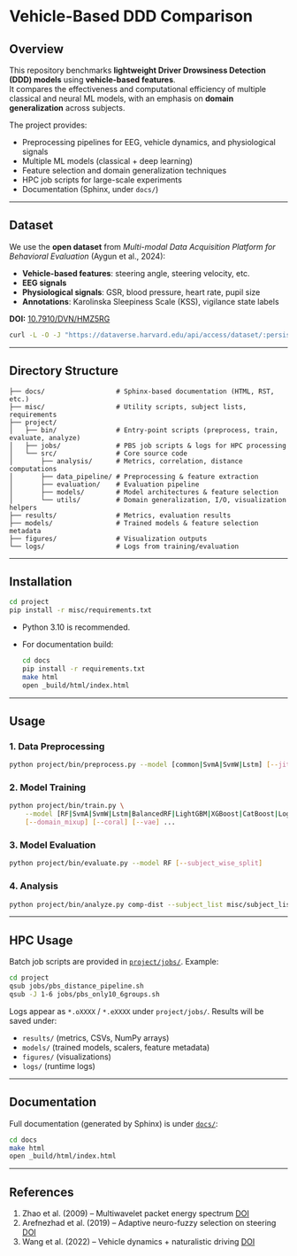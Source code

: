 # Vehicle-Based DDD Comparison

## Overview
This repository benchmarks **lightweight Driver Drowsiness Detection (DDD) models** using **vehicle-based features**.  
It compares the effectiveness and computational efficiency of multiple classical and neural ML models, with an emphasis on **domain generalization** across subjects.

The project provides:
- Preprocessing pipelines for EEG, vehicle dynamics, and physiological signals
- Multiple ML models (classical + deep learning)
- Feature selection and domain generalization techniques
- HPC job scripts for large-scale experiments
- Documentation (Sphinx, under `docs/`)

---

## Dataset
We use the **open dataset** from *Multi-modal Data Acquisition Platform for Behavioral Evaluation* (Aygun et al., 2024):

- **Vehicle-based features**: steering angle, steering velocity, etc.
- **EEG signals**
- **Physiological signals**: GSR, blood pressure, heart rate, pupil size
- **Annotations**: Karolinska Sleepiness Scale (KSS), vigilance state labels

**DOI:** [10.7910/DVN/HMZ5RG](https://doi.org/10.7910/DVN/HMZ5RG)

```sh
curl -L -O -J "https://dataverse.harvard.edu/api/access/dataset/:persistentId/?persistentId=doi:10.7910/DVN/HMZ5RG"
````

---

## Directory Structure

```
├── docs/                  # Sphinx-based documentation (HTML, RST, etc.)
├── misc/                  # Utility scripts, subject lists, requirements
├── project/
│   ├── bin/               # Entry-point scripts (preprocess, train, evaluate, analyze)
│   ├── jobs/              # PBS job scripts & logs for HPC processing
│   └── src/               # Core source code
│       ├── analysis/      # Metrics, correlation, distance computations
│       ├── data_pipeline/ # Preprocessing & feature extraction
│       ├── evaluation/    # Evaluation pipeline
│       ├── models/        # Model architectures & feature selection
│       └── utils/         # Domain generalization, I/O, visualization helpers
├── results/               # Metrics, evaluation results
├── models/                # Trained models & feature selection metadata
├── figures/               # Visualization outputs
└── logs/                  # Logs from training/evaluation
```

---

## Installation

```bash
cd project
pip install -r misc/requirements.txt
```

* Python 3.10 is recommended.
* For documentation build:

  ```bash
  cd docs
  pip install -r requirements.txt
  make html
  open _build/html/index.html
  ```

---

## Usage

### 1. Data Preprocessing

```bash
python project/bin/preprocess.py --model [common|SvmA|SvmW|Lstm] [--jittering]
```

### 2. Model Training

```bash
python project/bin/train.py \
    --model [RF|SvmA|SvmW|Lstm|BalancedRF|LightGBM|XGBoost|CatBoost|LogisticRegression|SVM|DecisionTree|AdaBoost|GradientBoosting|KNN|MLP] \
    [--domain_mixup] [--coral] [--vae] ...
```

### 3. Model Evaluation

```bash
python project/bin/evaluate.py --model RF [--subject_wise_split]
```

### 4. Analysis

```bash
python project/bin/analyze.py comp-dist --subject_list misc/subject_list.txt ...
```

---

## HPC Usage

Batch job scripts are provided in [`project/jobs/`](project/jobs). Example:

```bash
cd project
qsub jobs/pbs_distance_pipeline.sh
qsub -J 1-6 jobs/pbs_only10_6groups.sh
```

Logs appear as `*.oXXXX` / `*.eXXXX` under `project/jobs/`.
Results will be saved under:

* `results/` (metrics, CSVs, NumPy arrays)
* `models/` (trained models, scalers, feature metadata)
* `figures/` (visualizations)
* `logs/` (runtime logs)

---

## Documentation

Full documentation (generated by Sphinx) is under [`docs/`](docs/):

```bash
cd docs
make html
open _build/html/index.html
```

---

## References

1. Zhao et al. (2009) – Multiwavelet packet energy spectrum [DOI](http://dx.doi.org/10.1109/CISP.2009.5301253)
2. Arefnezhad et al. (2019) – Adaptive neuro-fuzzy selection on steering [DOI](https://doi.org/10.3390/s19040943)
3. Wang et al. (2022) – Vehicle dynamics + naturalistic driving [DOI](http://dx.doi.org/10.1016/j.trc.2022.103561)


